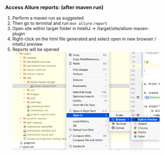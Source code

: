 ### Access Allure reports: (after maven run)

1. Perform a maven run as suggested
2. Then go to terminal and run ```mvn allure:report```
3. Open site within target folder in IntelliJ -> /target/site/allure-maven-plugin
4. Right-click on the html file generated and select open in new browser / intelliJ preview
5. Reports will be opened
   ![](test_report.png)